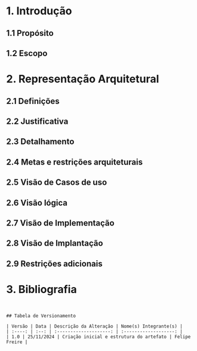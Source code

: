 
# 1. Introdução

## 1.1 Propósito

## 1.2 Escopo

# 2. Representação Arquitetural

## 2.1 Definições

## 2.2 Justificativa

## 2.3 Detalhamento

## 2.4 Metas e restrições arquiteturais

## 2.5 Visão de Casos de uso

## 2.6 Visão lógica

## 2.7 Visão de Implementação

## 2.8 Visão de Implantação

## 2.9 Restrições adicionais

# 3. Bibliografia
```


## Tabela de Versionamento

| Versão | Data | Descrição da Alteração | Nome(s) Integrante(s) |
| :----: | :--: | :--------------------: | :-------------------: |
| 1.0 | 25/11/2024 | Criação inicial e estrutura do artefato | Felipe Freire |